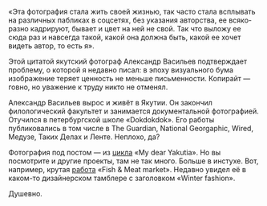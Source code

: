 
​​«Эта фотография стала жить своей жизнью, так часто стала всплывать на различных пабликах в соцсетях, без указания авторства, ее всяко-разно кадрируют, бывает и цвет на ней не свой. Так что выложу ее сюда раз и навсегда такой, какой она должна быть, какой ее хочет видеть автор, то есть я».

Этой цитатой якутский фотограф Александр Васильев подтверждает проблему, о которой я недавно писал: в эпоху визуального бума изображение теряет ценность не меньше письменности. Копирайт — говно, но уважение к труду никто не отменял.

Александр Васильев вырос и живёт в Якутии. Он закончил филологический факультет и занимается документальной фотографией. Отучился в петербургской школе «Dokdokdok». Его работы публиковались в том числе в The Guardian, National Georgaphic, Wired, Медузе, Таких Делах и Ленте. Неплохо, да?

Фотография под постом — из [цикла][1] «My dear Yakutia». Но вы посмотрите и другие проекты, там не так много. Больше в инстухе. Вот, например, крутая [работа][2] «Fish & Meat market». Недавно увидел её в каком-то дизайнерском тамблере с заголовком «Winter fashion». 

Душевно.


[1]:	https://alexey-vasilyev.com/my-dear-yakutia-ongoing
[2]:	https://www.instagram.com/p/B52NqrspMup/